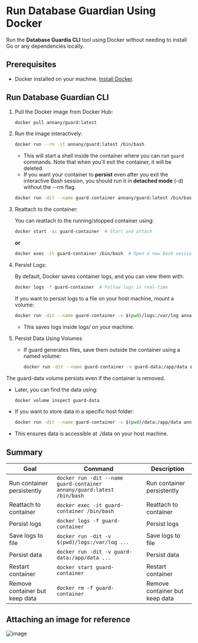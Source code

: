 # **Run Database Guardian Using Docker**

Run the **Database Guardia CLI** tool using Docker without needing to install Go or any dependencies locally.

## **Prerequisites**

- Docker installed on your machine. [Install Docker](https://docs.docker.com/get-docker/).

## **Run Database Guardian CLI**

1.  Pull the Docker image from Docker Hub:

    ```bash
    docker pull annany/guard:latest
    ```

2.  Run the image interactively:

    ```bash
    docker run --rm -it annany/guard:latest /bin/bash
    ```

    - This will start a shell inside the container where you can run `guard` commands. Note that when you'll exit the container, it will be deleted.
    - If you want your container to **persist** even after you exit the interactive Bash session, you should run it in **detached mode** (-d) without the --rm flag.

    ```bash
    docker run -dit --name guard-container annany/guard:latest /bin/bash
    ```

3.  Reattach to the container:

    You can reattach to the running/stopped container using:

    ```bash
    docker start -ai guard-container  # Start and attach
    ```

    **or**

    ```bash
    docker exec -it guard-container /bin/bash  # Open a new Bash session inside
    ```

4.  Persist Logs:

    By default, Docker saves container logs, and you can view them with:

    ```bash
    docker logs -f guard-container  # Follow logs in real-time
    ```

    If you want to persist logs to a file on your host machine, mount a volume:

    ```bash
    docker run -dit --name guard-container -v $(pwd)/logs:/var/log annany/guard:latest /bin/bash
    ```

    - This saves logs inside logs/ on your machine.

5.  Persist Data Using Volumes

    - If guard generates files, save them outside the container using a named volume:

      ```bash
      docker run -dit --name guard-container -v guard-data:/app/data annany/guard:latest /bin/bash
      ```

The guard-data volume persists even if the container is removed.

- Later, you can find the data using:

  ```bash
  docker volume inspect guard-data
  ```

- If you want to store data in a specific host folder:

  ```bash
  docker run -dit --name guard-container -v $(pwd)/data:/app/data annany/guard:latest /bin/bash
  ```

- This ensures data is accessible at ./data on your host machine.

## Summary

| Goal                           | Command                                                                | Description                    |
| ------------------------------ | ---------------------------------------------------------------------- | ------------------------------ |
| Run container persistently     | `docker run -dit --name guard-container annany/guard:latest /bin/bash` | Run container persistently     |
| Reattach to container          | `docker exec -it guard-container /bin/bash`                            | Reattach to container          |
| Persist logs                   | `docker logs -f guard-container`                                       | Persist logs                   |
| Save logs to file              | `docker run -dit -v $(pwd)/logs:/var/log ...`                          | Save logs to file              |
| Persist data                   | `docker run -dit -v guard-data:/app/data ...`                          | Persist data                   |
| Restart container              | `docker start guard-container`                                         | Restart container              |
| Remove container but keep data | `docker rm -f guard-container`                                         | Remove container but keep data |

## Attaching an image for reference

![image](https://github.com/user-attachments/assets/b97f9e05-53de-4001-ad22-41fe22ba895f)
